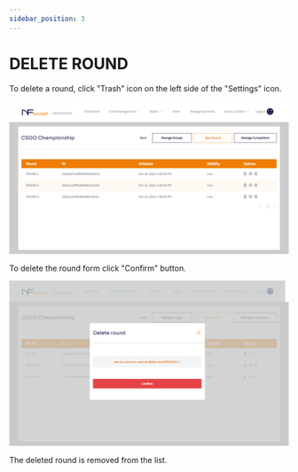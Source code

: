 ```yaml
---
sidebar_position: 3
---
```


# DELETE ROUND

To delete a round, click "Trash" icon on the left side of the "Settings" icon.

![1](/img/novoround.png)

To delete the round form click "Confirm" button. 

![1](/img/apagaround.png)

The deleted round is removed from the list.
